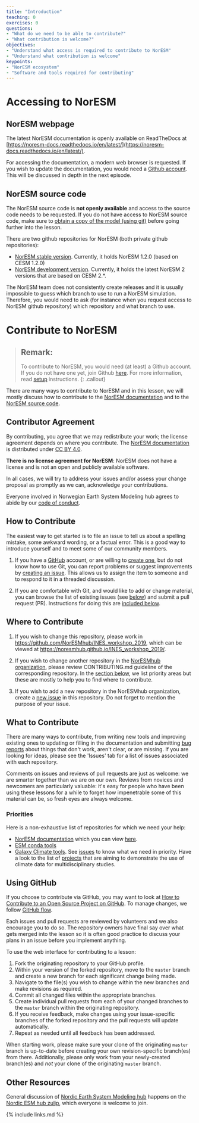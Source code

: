 ```yaml
---
title: "Introduction"
teaching: 0
exercises: 0
questions:
- "What do we need to be able to contribute?"
- "What contribution is welcome?"
objectives:
- "Understand what access is required to contribute to NorESM"
- "Understand what contribution is welcome"
keypoints:
- "NorESM ecosystem"
- "Software and tools required for contributing"
---
```


# Accessing to NorESM 

## NorESM webpage

The latest NorESM documentation is openly available on ReadTheDocs at [https://noresm-docs.readthedocs.io/en/latest/](https://noresm-docs.readthedocs.io/en/latest/). 

For accessing the documentation, a modern web browser is requested. If you wish to update the documentation, you would need a [Github account](https://github.com/). This will be discussed in depth in the next episode.

## NorESM source code

The NorESM source code is **not openly available** and access to the source code needs to be requested. If you do not have access to NorESM source code,  make sure to [obtain a copy of the model (using git)](https://noresm-docs.readthedocs.io/en/latest/gitbestpractice.html#gitbestpractice) before going further into the lesson.

There are two github repositories for NorESM (both private github repositories):

- [NorESM stable version](https://github.com/metno/noresm). Currently, it holds NorESM 1.2.0 (based on CESM 1.2.0)
- [NorESM development version](https://github.com/metno/noresm-dev). Currently, it holds the latest NorESM 2 versions that are based on CESM 2.*.

The NorESM team does not consistently create releases and it is usually impossible to guess which branch to use to run a NorESM simulation. Therefore, you would need to ask (for instance when you request access to NorESM github repository) which repository and what branch to use.

# Contribute to NorESM

> ## Remark:
>
> To contribute to NorESM, you would need (at least) a Github account. 
> If you do not have one yet, join Github [here](https://github.com/join).
> For more information, read [setup](../setup.html) instructions.
{: .callout}

There are many ways to contribute to NorESM and in this lesson, we will mostly discuss how to contribute to the [NorESM documentation](https://noresm-docs.readthedocs.io/en/latest/) and to the [NorESM source code](https://github.com/metno/noresm).

## Contributor Agreement

By contributing, you agree that we may redistribute your work; the license agreement depends on where you contribute. 
The [NorESM documentation](https://noresm-docs.readthedocs.io/en/latest/) is distributed under [CC BY 4.0](https://creativecommons.org/licenses/by/4.0/). 

**There is no license agreement for NorESM**: NorESM does not have a license and is not an open and publicly available software.

In all cases, we will try to address your issues and/or assess your change proposal as promptly as we can, acknowledge
your contributions.

Everyone involved in Norwegian Earth System Modeling hub agrees to abide by our [code of conduct](../CODE_OF_CONDUCT).

## How to Contribute

The easiest way to get started is to file an issue to tell us about a spelling mistake,
some awkward wording,
or a factual error.
This is a good way to introduce yourself
and to meet some of our community members.


1.  If you have a [GitHub][github] account,
    or are willing to [create one][github-join],
    but do not know how to use Git,
    you can report problems or suggest improvements by [creating an issue][issues].
    This allows us to assign the item to someone
    and to respond to it in a threaded discussion.

2.  If you are comfortable with Git,
    and would like to add or change material,
    you can browse the list of existing issues (see [below](#where-to-contribute))
	and submit a pull request (PR).
    Instructions for doing this are [included below](#using-github).

## Where to Contribute

1.  If you wish to change this repository,
    please work in <https://github.com/NorESMhub/INES_workshop_2019>,
    which can be viewed at <https://noresmhub.github.io/INES_workshop_2019/>.

2.  If you wish to change another repository in the [NorESMhub organization](https://github.com/NorESMhub),
    please review CONTRIBUTING.md guideline of the corresponding repository. In the 
	[section below](#what-to-contribute), we list priority areas but these are mostly
	to help you to find where to contribute.

3.  If you wish to add a new repository in the NorESMhub organization, 
    create a [new issue](https://github.com/NorESMhub/INES/issues/new)
	in this repository. Do not forget to mention the purpose of your issue.

## What to Contribute

There are many ways to contribute,
from writing new tools and improving existing ones
to updating or filling in the documentation
and submitting [bug reports][issues]
about things that don't work, aren't clear, or are missing.
If you are looking for ideas, please see the 'Issues' tab for
a list of issues associated with each repository.

Comments on issues and reviews of pull requests are just as welcome:
we are smarter together than we are on our own.
Reviews from novices and newcomers are particularly valuable:
it's easy for people who have been using these lessons for a while
to forget how impenetrable some of this material can be,
so fresh eyes are always welcome.

### Priorities

Here is a non-exhaustive list of repositories for which we need your help:

- [NorESM documentation](https://github.com/NorESMhub/NorESM-docs) which you can view [here](https://noresm-docs.readthedocs.io/en/latest/).
- [ESM conda tools](https://github.com/NordicESMhub/esmconda-recipes)
- [Galaxy Climate tools](https://github.com/NordicESMhub/galaxy-tools). See [issues](https://github.com/NordicESMhub/galaxy-tools/issues) to know what we need in priority. Have a look to the list of [projects](https://github.com/NordicESMhub/galaxy-tools/projects) that are aiming to demonstrate the use of climate data for multidisciplinary studies.

## Using GitHub

If you choose to contribute via GitHub, you may want to look at
[How to Contribute to an Open Source Project on GitHub][how-contribute].
To manage changes, we follow [GitHub flow][github-flow].

Each issues and pull requests are reviewed by volunteers and we also encourage you to do so.
The repository owners have final say over what gets merged into the lesson so it is often good practice to discuss your plans in an issue
before you implement anything.

To use the web interface for contributing to a lesson:

1.  Fork the originating repository to your GitHub profile.
2.  Within your version of the forked repository, move to the `master` branch and
create a new branch for each significant change being made.
3.  Navigate to the file(s) you wish to change within the new branches and make revisions as required.
4.  Commit all changed files within the appropriate branches.
5.  Create individual pull requests from each of your changed branches
to the `master` branch within the originating repository.
6.  If you receive feedback, make changes using your issue-specific branches of the forked
repository and the pull requests will update automatically.
7.  Repeat as needed until all feedback has been addressed.

When starting work, please make sure your clone of the originating `master` branch is up-to-date
before creating your own revision-specific branch(es) from there.
Additionally, please only work from your newly-created branch(es) and *not*
your clone of the originating `master` branch.


## Other Resources

General discussion of [Nordic Earth System Modeling hub][nordicesmhub-site]
happens on the [Nordic ESM hub zulip][nordicesmhub-zulip],
which everyone is welcome to join.

[nordicesmhub-zulip]: https://nordicesmhub.zulipchat.com/
[nordicesmhub-site]: https://nordicesmhub.github.io/
[github]: https://github.com
[github-flow]: https://guides.github.com/introduction/flow/
[github-join]: https://github.com/join
[how-contribute]: https://egghead.io/series/how-to-contribute-to-an-open-source-project-on-github
[issues]: https://guides.github.com/features/issues/


{% include links.md %}

